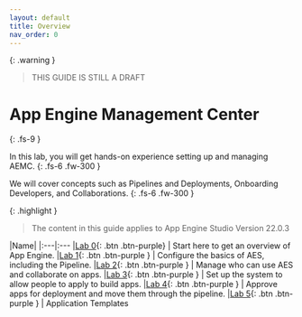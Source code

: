 ```yaml
---
layout: default
title: Overview
nav_order: 0
---
```


{: .warning }
> THIS GUIDE IS STILL A DRAFT

# App Engine Management Center
{: .fs-9 }

In this lab, you will get hands-on experience setting up and managing AEMC.
{: .fs-6 .fw-300 }

We will cover concepts such as Pipelines and Deployments, Onboarding Developers, and Collaborations.
{: .fs-6 .fw-300 }

{: .highlight }
> The content in this guide applies to App Engine Studio Version 22.0.3

|Name| 
|:---|:---
|[Lab 0][Lab0]{: .btn .btn-purple} | Start here to get an overview of App Engine.
|[Lab 1][Lab1]{: .btn .btn-purple } | Configure the basics of AES, including the Pipeline. 
|[Lab 2][Lab2]{: .btn .btn-purple } | Manage who can use AES and collaborate on apps. 
|[Lab 3][Lab3]{: .btn .btn-purple } | Set up the system to allow people to apply to build apps. 
|[Lab 4][Lab4]{: .btn .btn-purple } | Approve apps for deployment and move them through the pipeline. 
|[Lab 5][Lab5]{: .btn .btn-purple } | Application Templates




[Lab0]: /lab_0_prepare/
[Lab1]: /lab_1_configure
[Lab2]: /lab_2_manage
[Lab3]: /lab_3_manage
[Lab4]: /lab_4_Manage_App_Deployment/
[Lab5]: /lab_5_Bonus_Info/
